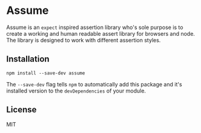 # Assume

Assume is an `expect` inspired assertion library who's sole purpose is to create
a working and human readable assert library for browsers and node. The library
is designed to work with different assertion styles.

## Installation

```
npm install --save-dev assume
```

The `--save-dev` flag tells `npm` to automatically add this package and it's
installed version to the `devDependencies` of your module.

## License

MIT
